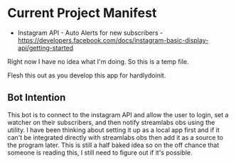 # Current Project Manifest

* Instagram API - Auto Alerts for new subscribers - https://developers.facebook.com/docs/instagram-basic-display-api/getting-started

Right now I have no idea what I'm doing. So this is a temp file.

Flesh this out as you develop this app for hardlydoinit.

## Bot Intention

This bot is to connect to the instagram API and allow the user to login, set a watcher on their subscribers, and then notify streamlabs obs using the utility. I have been thinking about setting it up as a local app first and if it can't be integrated directly with streamlabs obs then add it as a source to the program later. This is still a half baked idea so on the off chance that someone is reading this, I still need to figure out if it's possible.